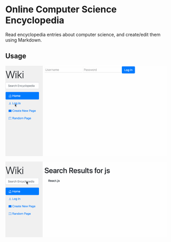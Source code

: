 # Online Computer Science Encyclopedia

Read encyclopedia entries about computer science, and create/edit them using Markdown.

## Usage

![Usage](https://github.com/orhun-kolgeli/wiki/blob/main/wiki.gif)

![Usage](https://github.com/orhun-kolgeli/wiki/blob/main/wiki-usage.gif)




